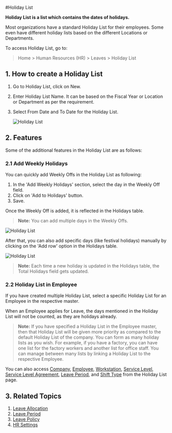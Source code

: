 <!-- add-breadcrumbs -->
#Holiday List

**Holiday List is a list which contains the dates of holidays.**

Most organizations have a standard Holiday List for their employees. Some even have different holiday lists based on the different Locations or Departments.

To access Holiday List, go to:

> Home > Human Resources (HR) > Leaves > Holiday List



## 1. How to create a Holiday List

1. Go to Holiday List, click on New.
2. Enter Holiday List Name. It can be based on the Fiscal Year or Location or Department as per the requirement. 
3. Select From Date and To Date for the Holiday List.


    <img class="screenshot" alt="Holiday List" src="{{docs_base_url}}/assets/img/human-resources/holiday-list-1.png">

## 2. Features 

Some of the additional features in the Holiday List  are as follows:

### 2.1 Add Weekly Holidays 

You can quickly add Weekly Offs in the Holiday List as following:

1. In the 'Add Weekly Holidays' section, select the day in the Weekly Off field.
2. Click on 'Add to Holidays' button.
3. Save.

Once the Weekly Off is added, it is reflected in the Holidays table. 


> **Note:** You can add multiple days in the Weekly Offs.

<img class="screenshot" alt="Holiday List" src="{{docs_base_url}}/assets/img/human-resources/holiday-list-2.gif">


After that, you can also add specific days (like festival holidays) manually by clicking on the 'Add row' option in the Holidays table.

<img class="screenshot" alt="Holiday List" src="{{docs_base_url}}/assets/img/human-resources/holiday-list-3.png">

> **Note:** Each time a new holiday is updated in the Holidays table, the Total Holidays field gets updated.


### 2.2 Holiday List in Employee 

If you have created multiple Holiday List, select a specific Holiday List for an Employee in the respective master.

When an Employee applies for Leave, the days mentioned in the Holiday List will not be counted, as they are holidays already. 



> **Note:** If you have specified a Holiday List in the Employee master, then that Holiday List will be given more priority as compared to the default Holiday List of the company.
You can form as many holiday lists as you wish. For example, if you have a factory, you can have one list for the factory workers and another list for office staff. You can manage between many lists by linking a Holiday List to the respective Employee.

You can also access [Company](/docs/user/manual/en/setting-up/company-setup), [Employee](/docs/user/manual/en/human-resources/employee), [Workstation](/docs/user/manual/en/manufacturing/workstation), [Service Level](/docs/user/manual/en/support/service-level), [Service Level Agreement](/docs/user/manual/en/support/service-level-agreement), [Leave Period](/docs/user/manual/en/human-resources/leave-period), and [Shift Type](/docs/user/manual/en/human-resources/shift-type) from the Holiday List page. 


## 3. Related Topics

1. [Leave Allocation](/docs/user/manual/en/human-resources/leave-allocation)
1. [Leave Period](/docs/user/manual/en/human-resources/leave-period)
1. [Leave Policy](/docs/user/manual/en/human-resources/leave-policy)
1. [HR Settings](/docs/user/manual/en/human-resources/hr-settings)


